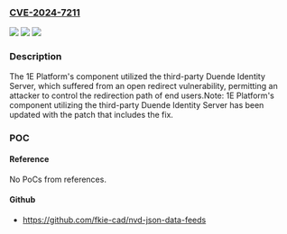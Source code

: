### [CVE-2024-7211](https://cve.mitre.org/cgi-bin/cvename.cgi?name=CVE-2024-7211)
![](https://img.shields.io/static/v1?label=Product&message=1E%20Platform&color=blue)
![](https://img.shields.io/static/v1?label=Version&message=%3D%2024.7%20&color=brighgreen)
![](https://img.shields.io/static/v1?label=Vulnerability&message=URL%20Redirection%20to%20Untrusted%20Site%20('Open%20Redirect')&color=brighgreen)

### Description

The 1E Platform's component utilized the third-party Duende Identity Server, which suffered from an open redirect vulnerability, permitting an attacker to control the redirection path of end users.Note: 1E Platform's component utilizing the third-party Duende Identity Server has been updated with the patch that includes the fix.

### POC

#### Reference
No PoCs from references.

#### Github
- https://github.com/fkie-cad/nvd-json-data-feeds

